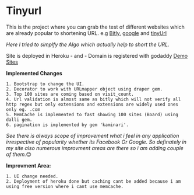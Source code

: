 # Tinyurl
This is the project where you can grab the test of different websites which are already popular to shortening URL.
e.g [Bitly](https://bitly.com/), [google](https://goo.gl/) and [tinyUrl](https://tinyurl.com/)

*Here I tried to simplfy the Algo which actually help to short the URL.* 

Site is deployed in Heroku - and - Domain is registered with godaddy
[Demo Sites](http://www.tinmini.com/)

**Implemented Changes**

 	1. Bootstrap to change the UI.
 	2. Decorator to work with URLmapper object using draper gem.
 	3. Top 100 sites are coming based on visit_count.
 	4. Url validation is almost same as bitly which will not verify all http regex but only extensions and extensions are widely used ones only eg. .com
 	5. MemCache is implemented to fast showing 100 sites (Board) using dalli gem.
 	6. pagination is implemented by gem 'kaminari'.
 	
 *See there is always scope of improvement what i feel in any application irrespective of popularity whether its Facebook Or Google. So definately in my site also numerous improvment areas are there so i am adding couple of them.*:blush:



 **Improvment Area:**

 	1. UI change needed.
 	2. Deployment of heroku done but caching cant be added because i am using free version where i cant use memcache.


